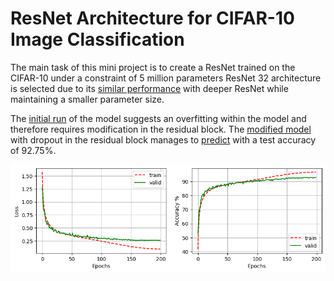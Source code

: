 # ResNet Architecture for CIFAR-10 Image Classification

The main task of this mini project is to create a ResNet trained on the CIFAR-10 under a constraint of 5 million parameters ResNet 32 architecture is selected due to its [similar performance](ResNet_Comparison.ipynb) with deeper ResNet while maintaining a smaller parameter size.


 The [initial run](ResNet32_100epoch.ipynb) of the model suggests an overfitting within the model and therefore requires modification in the residual block. The [modified model](model_dropout.py)  with dropout in the residual block manages to [predict](ResNet32_Dropout.ipynb)  with a test accuracy of 92.75%.


![Result](plots/ResNet32_dropout.png)



